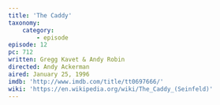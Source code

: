 ```yaml
---
title: 'The Caddy'
taxonomy:
    category:
        - episode
episode: 12
pc: 712
written: Gregg Kavet & Andy Robin
directed: Andy Ackerman
aired: January 25, 1996
imdb: 'http://www.imdb.com/title/tt0697666/'
wiki: 'https://en.wikipedia.org/wiki/The_Caddy_(Seinfeld)'
---
```

